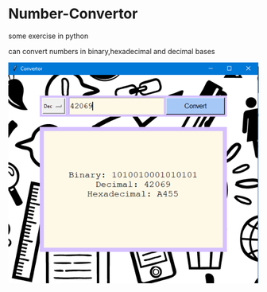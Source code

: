 # Number-Convertor
some exercise in python

can convert numbers in binary,hexadecimal and decimal bases

![](https://raw.githubusercontent.com/liadVax/Number_Convertor/master/convertor.PNG)
